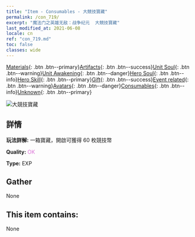 ```yaml
---
title: "Item - Consumables - 大競技寶藏"
permalink: /con_719/
excerpt: "魔法门之英雄无敌：战争纪元  大競技寶藏"
last_modified_at: 2021-06-08
locale: cn
ref: "con_719.md"
toc: false
classes: wide
---
```

 [Materials](/ItemsCN/){: .btn .btn--primary}[Artifacts](/ItemsCN/Artifacts/){: .btn .btn--success}[Unit Soul](/ItemsCN/UnitSoul/){: .btn .btn--warning}[Unit Awakening](/ItemsCN/UnitAwakening/){: .btn .btn--danger}[Hero Soul](/ItemsCN/HeroSoul/){: .btn .btn--info}[Hero Skill](/ItemsCN/HeroSkill/){: .btn .btn--primary}[Gift](/ItemsCN/Gift/){: .btn .btn--success}[Event related](/ItemsCN/Events/){: .btn .btn--warning}[Avatars](/ItemsCN/Avatars/){: .btn .btn--danger}[Consumables](/ItemsCN/Consumables/){: .btn .btn--info}[Unknown](/ItemsCN/Unknown/){: .btn .btn--primary}

 ![大競技寶藏](/images/t/i_504.png)

## 詳情
 **玩法詳解:** 一箱寶藏，開啟可獲得 60 枚競技幣

 **Quality:** <span style="color: #DA70D6">OK</span>

 **Type:** EXP

## Gather

  None

## This item contains:

  None

